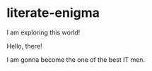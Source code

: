 # literate-enigma
I am exploring this world!

Hello, there! 

I am gonna become the one of the best IT men. 
